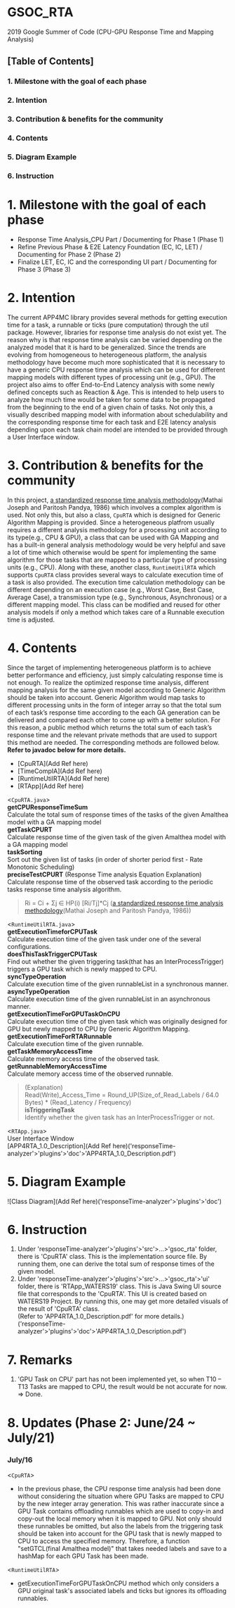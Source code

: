 # GSOC_RTA

2019 Google Summer of Code (CPU-GPU Response Time and Mapping Analysis)

## [Table of Contents]
### 1. Milestone with the goal of each phase
### 2. Intention
### 3. Contribution & benefits for the community
### 4. Contents
### 5. Diagram Example
### 6. Instruction

# 1. Milestone with the goal of each phase
- Response Time Analysis_CPU Part / Documenting for Phase 1 (Phase 1)
- Refine Previous Phase & E2E Latency Foundation (EC, IC, LET) / Documenting for Phase 2 (Phase 2)
- Finalize LET, EC, IC and the corresponding UI part / Documenting for Phase 3 (Phase 3)

# 2. Intention
The current APP4MC library provides several methods for getting execution time for a task, a runnable or ticks (pure computation) through the util package. However, libraries for response time analysis do not exist yet. The reason why is that response time analysis can be varied depending on the analyzed model that it is hard to be generalized. Since the trends are evolving from homogeneous to heterogeneous platform, the analysis methodology have become much more sophisticated that it is necessary to have a generic CPU response time analysis which can be used for different mapping models with different types of processing unit (e.g., GPU). The project also aims to offer End-to-End Latency analysis with some newly defined concepts such as Reaction & Age. This is intended to help users to analyze how much time would be taken for some data to be propagated from the beginning to the end of a given chain of tasks. Not only this, a visually described mapping model with information about schedulability and the corresponding response time for each task and E2E latency analysis depending upon each task chain model are intended to be provided through a User Interface window.

# 3. Contribution & benefits for the community
In this project, [a standardized response time analysis methodology](https://www.semanticscholar.org/paper/Finding-Response-Times-in-a-Real-Time-System-Joseph-Pandya/574517d6e47cf9b368003a56088651a1941dcda1)(Mathai Joseph and Paritosh Pandya, 1986) which involves a complex algorithm is used. Not only this, but also a class, `CpuRTA` which is designed for Generic Algorithm Mapping is provided. Since a heterogeneous platfrom usually requires a different analysis methodology for a processing unit according to its type(e.g., CPU & GPU), a class that can be used with GA Mapping and has a built-in general analysis methodology would be very helpful and save a lot of time which otherwise would be spent for implementing the same algorithm for those tasks that are mapped to a particular type of processing units (e.g., CPU). Along with these, another class, `RuntimeUtilRTA` which supports `CpuRTA` class provides several ways to calculate execution time of a task is also provided. The execution time calculation methodology can be different depending on an execution case (e.g., Worst Case, Best Case, Average Case), a transmission type (e.g., Synchronous, Asynchronous) or a different mapping model. This class can be modified and reused for other analysis models if only a method which takes care of a Runnable execution time is adjusted.

# 4. Contents
Since the target of implementing heterogeneous platform is to achieve better performance and efficiency, just simply calculating response time is not enough. To realize the optimized response time analysis, different mapping analysis for the same given model according to Generic Algorithm should be taken into account. Generic Algorithm would map tasks to different processing units in the form of integer array so that the total sum of each task’s response time according to the each GA generation can be delivered and compared each other to come up with a better solution. For this reason, a public method which returns the total sum of each task’s response time and the relevant private methods that are used to support this method are needed. The corresponding methods are followed below.          
**Refer to javadoc below for more details.**          
* [CpuRTA](Add Ref here)
* [TimeCompIA](Add Ref here)
* [RuntimeUtilRTA](Add Ref here) 
* [RTApp](Add Ref here)
           
<`CpuRTA.java`>          
**getCPUResponseTimeSum**          
Calculate the total sum of response times of the tasks of the given Amalthea model with a GA mapping model          
**getTaskCPURT**          
Calculate response time of the given task of the given Amalthea model with a GA mapping model          
**taskSorting**          
Sort out the given list of tasks (in order of shorter period first - Rate Monotonic Scheduling)          
**preciseTestCPURT** (Response Time analysis Equation Explanation)          
Calculate response time of the observed task according to the periodic tasks response time analysis algorithm.          
> Ri = Ci + Σj ∈ HP(i) [Ri/Tj]*Cj ([a standardized response time analysis methodology](https://www.semanticscholar.org/paper/Finding-Response-Times-in-a-Real-Time-System-Joseph-Pandya/574517d6e47cf9b368003a56088651a1941dcda1)(Mathai Joseph and Paritosh Pandya, 1986))
           
<`RuntimeUtilRTA.java`>          
**getExecutionTimeforCPUTask**          
Calculate execution time of the given task under one of the several configurations.          
**doesThisTaskTriggerCPUTask**          
Find out whether the given triggering task(that has an InterProcessTrigger) triggers a GPU task which is newly mapped to CPU.          
**syncTypeOperation**          
Calculate execution time of the given runnableList in a synchronous manner.          
**asyncTypeOperation**          
Calculate execution time of the given runnableList in an asynchronous manner.         
**getExecutionTimeForGPUTaskOnCPU**          
Calculate execution time of the given task which was originally designed for GPU but newly mapped to CPU by Generic Algorithm Mapping.          
**getExecutionTimeForRTARunnable**          
Calculate execution time of the given runnable.          
**getTaskMemoryAccessTime**         
Calculate memory access time of the observed task.           
**getRunnableMemoryAccessTime**          
Calculate memory access time of the observed runnable.           
> (Explanation)         
> Read(Write)_Access_Time = Round_UP(Size_of_Read_Labels / 64.0 Bytes) * (Read_Latency / Frequency)        
**isTriggeringTask**         
Identify whether the given task has an InterProcessTrigger or not.          
         
<`RTApp.java`>          
User Interface Window           
[APP4RTA_1.0_Description](Add Ref here)('responseTime-analyzer'>'plugins'>'doc'>'APP4RTA_1.0_Description.pdf')         
            
# 5. Diagram Example           
![Class Diagram](Add Ref here)('responseTime-analyzer'>'plugins'>'doc')            
            
# 6. Instruction            
1. Under 'responseTime-analyzer'>'plugins'>'src'>...>'gsoc_rta' folder, there is 'CpuRTA' class. This is the implementation source file. By running them, one can derive the total sum of response times of the given model.            
2. Under 'responseTime-analyzer'>'plugins'>'src'>...>'gsoc_rta'>'ui' folder, there is 'RTApp_WATERS19' class. This is Java Swing UI source file that corresponds to the 'CpuRTA'. This UI is created based on WATERS19 Project. By running this, one may get more detailed visuals of the result of 'CpuRTA' class.            
   (Refer to 'APP4RTA_1.0_Description.pdf' for more details.)('responseTime-analyzer'>'plugins'>'doc'>'APP4RTA_1.0_Description.pdf')            
            
# 7. Remarks            
1. 'GPU Task on CPU' part has not been implemented yet, so when T10 – T13 Tasks are mapped to CPU, the result would be not accurate for now.            
	=> Done.            
            
# 8. Updates (Phase 2: June/24 ~ July/21)            
### July/16            
            
<`CpuRTA`>            
- In the previous phase, the CPU response time analysis had been done without considering the situation where GPU Tasks are mapped to CPU by the new integer array generation. This was rather inaccurate since a GPU Task contains offloading runnables which are used to copy-in and copy-out the local memory when it is mapped to GPU. Not only should these runnables be omitted, but also the labels from the triggering task should be taken into account for the GPU task that is newly mapped to CPU to access the specified memory. Therefore, a function "setGTCL(final Amalthea model)" that takes needed labels and save to a hashMap for each GPU Task has been made.            
            
<`RuntimeUtilRTA`>            
- getExecutionTimeForGPUTaskOnCPU method which only considers a GPU original task's associated labels and ticks but ignores its offloading runnables.            
